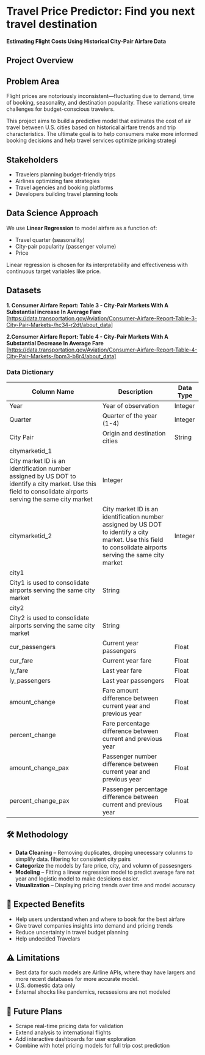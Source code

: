 # Travel Price Predictor: Find you next travel destination
**Estimating Flight Costs Using Historical City-Pair Airfare Data**

## Project Overview
## Problem Area
Flight prices are notoriously inconsistent—fluctuating due to demand, time of booking, seasonality, and destination popularity. These variations create challenges for budget-conscious travelers.


This project aims to build a predictive model that estimates the cost of air travel between U.S. cities based on historical airfare trends and trip characteristics. The ultimate goal is to help consumers make more informed booking decisions and help travel services optimize pricing strategi


## Stakeholders

- Travelers planning budget-friendly trips
- Airlines optimizing fare strategies
- Travel agencies and booking platforms
- Developers building travel planning tools

## Data Science Approach

We use **Linear Regression** to model airfare as a function of:

- Travel quarter (seasonality)
- City-pair popularity (passenger volume)
- Price 

Linear regression is chosen for its interpretability and effectiveness with continuous target variables like price.

## Datasets

**1. Consumer Airfare Report: Table 3 - City-Pair Markets With A Substantial increase In Average Fare**  
[https://data.transportation.gov/Aviation/Consumer-Airfare-Report-Table-3-City-Pair-Markets-/hc34-r2dt/about_data]


**2.Consumer Airfare Report: Table 4 - City-Pair Markets With A Substantial Decrease In Average Fare**  
[https://data.transportation.gov/Aviation/Consumer-Airfare-Report-Table-4-City-Pair-Markets-/bpm3-b8r4/about_data]


### Data Dictionary 

| Column Name | Description | Data Type |
|------------|-------------|------------|
| Year | Year of observation | Integer |
| Quarter | Quarter of the year (1-4) | Integer |
| City Pair | Origin and destination cities | String |
| citymarketid_1 |
City market ID is an identification number assigned by US DOT to identify a city market. Use this field to consolidate airports serving the same city market | Integer |
| citymarketid_2 | City market ID is an identification number assigned by US DOT to identify a city market. Use this field to consolidate airports serving the same city market | Integer |
| city1 | 	
City1 is used to consolidate airports serving the same city market | String |
| city2 | 	
City2 is used to consolidate airports serving the same city market |String |
| cur_passengers | Current year passengers | Float |
| cur_fare | Current year fare | Float |
| ly_fare | Last year fare | Float |
| ly_passengers | Last year passengers | Float |
| amount_change | Fare amount difference between current year and previous year | Float |
| percent_change | Fare percentage difference between current and previous year| Float |
| amount_change_pax | Passenger number difference between current year and previous year | Float |
| percent_change_pax | Passenger percentage difference between current and previous year | Float |

## 🛠️ Methodology

- **Data Cleaning** – Removing duplicates, droping unecessary colunms to simplify data. filtering for consistent city pairs
- **Categorize** the models by fare price, city, and volumn of passesngers
- **Modeling** – Fitting a linear regression model to predict average fare nxt year and logistic model to make desicions easier. 
- **Visualization** – Displaying pricing trends over time and model accuracy

## 🎯 Expected Benefits

- Help users understand when and where to book for the best airfare
- Give travel companies insights into demand and pricing trends
- Reduce uncertainty in travel budget planning
- Help undecided Travelars

## ⚠️ Limitations

- Best data for such models are Airline APIs, where thay have largers and more recent databases for more accurate model.  
- U.S. domestic data only
- External shocks like pandemics, recssesions are not modeled

## 🔮 Future Plans

- Scrape real-time pricing data for validation
- Extend analysis to international flights
- Add interactive dashboards for user exploration
- Combine with hotel pricing models for full trip cost prediction











































